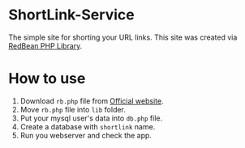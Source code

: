 # ShortLink-Service
The simple site for shorting your URL links. This site was created via [RedBean PHP Library](https://www.redbeanphp.com/index.php).
# How to use
1. Download ``rb.php`` file from [Official website](https://www.redbeanphp.com/index.php?p=/download).
2. Move ``rb.php`` file into ``lib`` folder.
3. Put your mysql user's data into ``db.php`` file.
4. Create a database with ``shortlink`` name.
5. Run you webserver and check the app.
